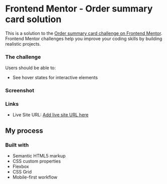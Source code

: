 # Frontend Mentor - Order summary card solution

This is a solution to the [Order summary card challenge on Frontend Mentor](https://www.frontendmentor.io/challenges/order-summary-component-QlPmajDUj). Frontend Mentor challenges help you improve your coding skills by building realistic projects. 

### The challenge

Users should be able to:

- See hover states for interactive elements

### Screenshot

### Links

- Live Site URL: [Add live site URL here](https://magenta-pithivier-502d70.netlify.app/)

## My process

### Built with

- Semantic HTML5 markup
- CSS custom properties
- Flexbox
- CSS Grid
- Mobile-first workflow

